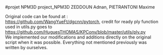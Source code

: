 #projet NPM3D project_NPM3D
ZEDDOUN Adnan, PIETRANTONI Maxime


Original code can be found at : https://github.com/WangYueFt/dgcnn/pytorch, credit for ready ply function used in utils.py goes to https://github.com/HuguesTHOMAS/KPConv/blob/master/utils/ply.py   
We implemented our modifications and additions directly on the original script when it was possible. Everything not mentioned previously was written by ourselves.

